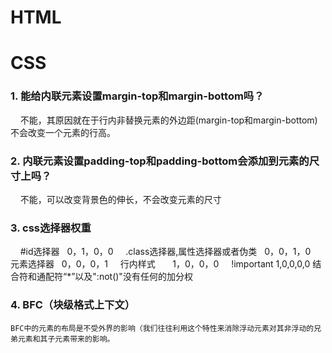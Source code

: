 # HTML


# CSS

### 1. 能给内联元素设置margin-top和margin-bottom吗？

     不能，其原因就在于行内非替换元素的外边距(margin-top和margin-bottom)不会改变一个元素的行高。

### 2. 内联元素设置padding-top和padding-bottom会添加到元素的尺寸上吗？
    
     不能，可以改变背景色的伸长，不会改变元素的尺寸

### 3. css选择器权重

     #id选择器                         0，1，0，0
     .class选择器,属性选择器或者伪类    0，0，1，0
     元素选择器                        0，0，0，1
     行内样式                          1，0，0，0
     !important                       1,0,0,0,0
     结合符和通配符“*”以及":not()"没有任何的加分权
     
### 4. BFC（块级格式上下文）
   
    BFC中的元素的布局是不受外界的影响（我们往往利用这个特性来消除浮动元素对其非浮动的兄弟元素和其子元素带来的影响。
